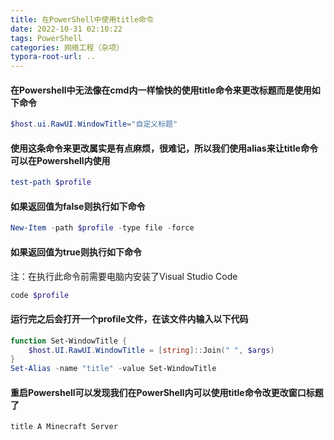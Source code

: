 ```yaml
---
title: 在PowerShell中使用title命令
date: 2022-10-31 02:10:22
tags: PowerShell
categories: 网络工程（杂项）
typora-root-url: ..
---
```


#### 在Powershell中无法像在cmd内一样愉快的使用title命令来更改标题而是使用如下命令
```powershell
$host.ui.RawUI.WindowTitle="自定义标题"
```
#### 使用这条命令来更改属实是有点麻烦，很难记，所以我们使用alias来让title命令可以在Powershell内使用
```powershell
test-path $profile
```
#### 如果返回值为false则执行如下命令
```powershell
New-Item -path $profile -type file -force
```
#### 如果返回值为true则执行如下命令

注：在执行此命令前需要电脑内安装了Visual Studio Code

```powershell
code $profile 
```
#### 运行完之后会打开一个profile文件，在该文件内输入以下代码
```powershell
function Set-WindowTitle {
    $host.UI.RawUI.WindowTitle = [string]::Join(" ", $args)
}
Set-Alias -name "title" -value Set-WindowTitle
```
#### 重启Powershell可以发现我们在PowerShell内可以使用title命令改更改窗口标题了
```powershell
title A Minecraft Server
```
